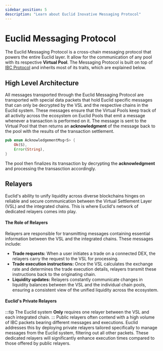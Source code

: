 ```yaml
---
sidebar_position: 5
description: "Learn about Euclid Inovative Messaging Protocol"
---
```


# Euclid Messaging Protocol

The Euclid Messaging Protocol is a cross-chain messaging protocol that powers the entire Euclid layer. It allow for the communication of any pool with its respective **Virtual Pool**. The Messaging Protocol is built on top of [IBC Protocol](https://www.ibcprotocol.dev/) and inherits most of its traits, which are explained below.

## High Level Architecture

All messages transported through the Euclid Messaging Protocol are transported with special data packets that hold Euclid specific messages that can only be decrypted by the VSL and the respective chains in the Euclid system. These messages ensure that the Virtual Pools keep track of all activity across the ecosystem on Euclid Pools that emit a message whenever a transaction is performed on it. The message is sent to the Virtual Pool that then returns an **acknowledgment** of the message back to the pool with the results of the transaction settlement.

``` rust
pub enum AcknowledgementMsg<S> {
    Ok(S),
    Error(String),
}
```

The pool then finalizes its transaction by decrypting the **acknowledgment** and processing the transasction accordingly. 

## Relayers

Euclid's ability to unify liquidity across diverse blockchains hinges on reliable and secure communication between the Virtual Settlement Layer (VSL) and the integrated chains. This is where Euclid's network of dedicated relayers comes into play.

#### The Role of Relayers

Relayers are responsible for transmitting messages containing essential information between the VSL and the integrated chains. These messages include:
- **Trade requests:** When a user initiates a trade on a connected DEX, the relayers carry the request to the VSL for processing.
- **Trade execution instructions:** Once the VSL calculates the exchange rate and determines the trade execution details, relayers transmit these instructions back to the originating chain.
- **Liquidity updates:** Relayers constantly communicate changes in liquidity balances between the VSL and the individual chain pools, ensuring a consistent view of the unified liquidity across the ecosystem.

#### Euclid's Private Relayers
:::tip
The Euclid system **Only** requires one relayer between the VSL and each integrated chain. 
:::
Public relayers often contend with a high volume of IBC packets bearing different messages and executions. Euclid addresses this by deploying private relayers tailored specifically to manage messages from the Euclid system, filtering out all other packets. These dedicated relayers will significantly enhance execution times compared to those offered by public relayers.

